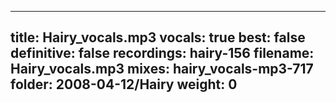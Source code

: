 
---
title: Hairy_vocals.mp3
vocals: true
best: false
definitive: false
recordings: hairy-156
filename: Hairy_vocals.mp3
mixes: hairy_vocals-mp3-717
folder: 2008-04-12/Hairy
weight: 0
---
